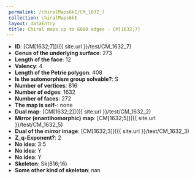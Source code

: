 ```yaml
--- 
 permalink: /chiralMaps6kE/CM_1632_7 
 collection: chiralMaps6kE
 layout: dataEntry
 title: Chiral maps up to 6000 edges - CM[1632;7]
---
```


- **ID**: [CM[1632;7]]({{ site.url }}/test/CM_1632_7)
- **Genus of the underlying surface**: 273
- **Length of the face**: 12
- **Valency**: 4
- **Length of the Petrie polygon**: 408
- **Is the automorphism group solvable?**: S
- **Number of vertices**: 816
- **Number of edges**: 1632
- **Number of faces**: 272
- **The map is self-**: none
- **Dual map**: [CM[1632;2]]({{ site.url }}/test/CM_1632_2)
- **Mirror (enantihomorphic) map**: [CM[1632;5]]({{ site.url }}/test/CM_1632_5)
- **Dual of the mirror image**: [CM[1632;3]]({{ site.url }}/test/CM_1632_3)
- **Z_q-Exponent?**: 2
- **No idea**:  3:5
- **No idea**: Y
- **No idea**: Y
- **Skeleton**: Sk(816;16)
- **Some other kind of skeleton**: nan
